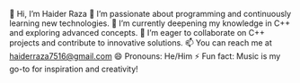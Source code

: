 👋 Hi, I’m Haider Raza
👀 I’m passionate about programming and continuously learning new technologies.
🌱 I’m currently deepening my knowledge in C++ and exploring advanced concepts.
💞️ I’m eager to collaborate on C++ projects and contribute to innovative solutions.
📫 You can reach me at haiderraza7516@gmail.com
😄 Pronouns: He/Him
⚡ Fun fact: Music is my go-to for inspiration and creativity!
